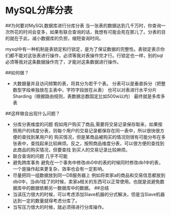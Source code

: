# MySQL分库分表
##为何要对MySQL数据库进行分库分表
当一张表的数据达到几千万时，你查询一次所花的时间会变多，如果有联合查询的话，我想有可能会死在那儿了。分表的目的就在于此，减小数据库的负担，缩短查询时间。


mysql中有一种机制是表锁定和行锁定，是为了保证数据的完整性。表锁定表示你们都不能对这张表进行操作，必须等我对表操作完才行。行锁定也一样，别的sql必须等我对这条数据操作完了，才能对这条数据进行操作。

##如何做？

- 大数据量并且访问频繁的表，将其分为若干个表。
  分表可以是垂直拆分（把整数型字段单独放在主表中，字符字段放在从表）
  也可以对表进行水平分片 Sharding（根据路由规则，表数据总数固定比如500w以内）
  最终就是多库多表
  
##这样做会出现什么问题？
- 分库分表维度的问题
  假如用户购买了商品,需要将交易记录保存取来，如果按照用户的纬度分表，则每个用户的交易记录都保存在同一表中，所以很快很方便的查找到某用户的 购买情况，但是某商品被购买的情况则很有可能分布在多张表中，查找起来比较麻烦。反之，按照商品维度分表，可以很方便的查找到此商品的购买情况，但要查找 到买人的交易记录比较麻烦。 
- 联合查询的问题 
  几乎不可能
- 避免跨库事务
   避免在一个事务中修改db0中的表的时候同时修改db1中的表，一个是操作起来更复杂，效率也会有一定影响。 
- 尽量把同一组数据放到同一DB服务器上
  例如将卖家a的商品和交易信息都放到db0中，当db1挂了的时候，卖家a相关的东西可以正常使用。也就是说避免数据库中的数据依赖另一数据库中的数据。 
##总结
- 当读压力很大的时候，可以考虑添加Slave机器的分式解决，但是当Slave机器达到一定的数量就得考虑分库了。
- 当写压力很大的时候，就必须得进行分库操作。
